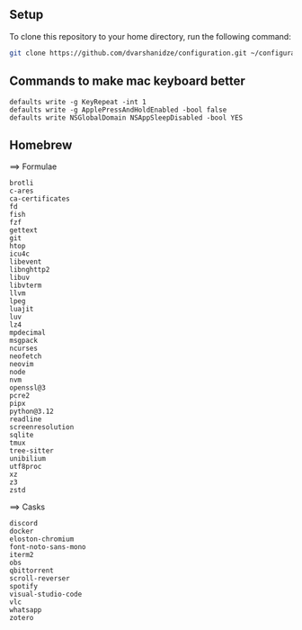 ## Setup

To clone this repository to your home directory, run the following command:

```bash
git clone https://github.com/dvarshanidze/configuration.git ~/configuration
```

## Commands to make mac keyboard better
    defaults write -g KeyRepeat -int 1
    defaults write -g ApplePressAndHoldEnabled -bool false
    defaults write NSGlobalDomain NSAppSleepDisabled -bool YES
    
## Homebrew
==> Formulae

    brotli
    c-ares
    ca-certificates
    fd
    fish
    fzf
    gettext
    git
    htop
    icu4c
    libevent
    libnghttp2
    libuv
    libvterm
    llvm
    lpeg
    luajit
    luv
    lz4
    mpdecimal
    msgpack
    ncurses
    neofetch
    neovim
    node
    nvm
    openssl@3
    pcre2
    pipx
    python@3.12
    readline
    screenresolution
    sqlite
    tmux
    tree-sitter
    unibilium
    utf8proc
    xz
    z3
    zstd
    
==> Casks
    
    discord
    docker
    eloston-chromium
    font-noto-sans-mono
    iterm2
    obs
    qbittorrent
    scroll-reverser
    spotify
    visual-studio-code
    vlc
    whatsapp
    zotero
